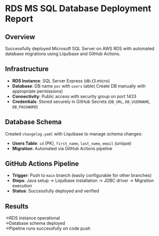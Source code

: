 # RDS MS SQL Database Deployment Report

## Overview
Successfully deployed Microsoft SQL Server on AWS RDS with automated database migrations using Liquibase and GitHub Actions.

## Infrastructure
- **RDS Instance**: SQL Server Express (db.t3.micro)
- **Database**: DB name `poc` with `users` table( Create DB manually with appropriate permissions)
- **Connectivity**: Public access with security group on port 1433
- **Credentials**: Stored securely in GitHub Secrets (`DB_URL`, `DB_USERNAME`, `DB_PASSWORD`)

## Database Schema
Created `changelog.yaml` with Liquibase to manage schema changes:
- **Users Table**: `id` (PK), `first_name`, `last_name`, `email` (unique)
- **Migration**: Automated via GitHub Actions pipeline

## GitHub Actions Pipeline
- **Trigger**: Push to `main` branch (easily configurable for other branches)
- **Steps**: Java setup → Liquibase installation → JDBC driver → Migration execution
- **Status**: Successfully deployed and verified

## Results
->RDS instance operational  
->Database schema deployed  
->Pipeline runs successfully on code push  
